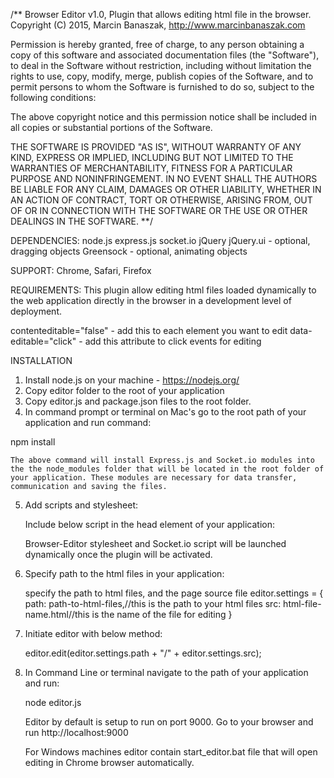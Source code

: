/**
Browser Editor v1.0, Plugin that allows editing html file in the browser.
Copyright (C) 2015,  Marcin Banaszak, http://www.marcinbanaszak.com

Permission is hereby granted, free of charge, to any person obtaining a copy
of this software and associated documentation files (the "Software"), to deal
in the Software without restriction, including without limitation the rights
to use, copy, modify, merge, publish copies of the Software, and to permit 
persons to whom the Software is furnished to do so, subject to the following 
conditions:

The above copyright notice and this permission notice shall be included in all
copies or substantial portions of the Software.

THE SOFTWARE IS PROVIDED "AS IS", WITHOUT WARRANTY OF ANY KIND,
EXPRESS OR IMPLIED, INCLUDING BUT NOT LIMITED TO THE WARRANTIES OF
MERCHANTABILITY, FITNESS FOR A PARTICULAR PURPOSE AND NONINFRINGEMENT.
IN NO EVENT SHALL THE AUTHORS BE LIABLE FOR ANY CLAIM, DAMAGES OR
OTHER LIABILITY, WHETHER IN AN ACTION OF CONTRACT, TORT OR OTHERWISE,
ARISING FROM, OUT OF OR IN CONNECTION WITH THE SOFTWARE OR THE USE OR
OTHER DEALINGS IN THE SOFTWARE.
**/


DEPENDENCIES:
node.js
express.js
socket.io
jQuery
jQuery.ui - optional, dragging objects
Greensock - optional, animating objects

SUPPORT:
Chrome, Safari, Firefox

REQUIREMENTS:
This plugin allow editing html files loaded dynamically to the web application directly in the browser in a development level of deployment.


contenteditable="false" - add this to each element you want to edit
data-editable="click" - add this attribute to click events for editing


INSTALLATION
1. Install node.js on your machine - https://nodejs.org/
2. Copy editor folder to the root of your application
3. Copy editor.js and package.json files to the root folder.
4. In command prompt or terminal on Mac's go to the root path of your application and run command:

npm install
	
	The above command will install Express.js and Socket.io modules into the the node_modules folder that will be located in the root folder of your application. These modules are necessary for data transfer, communication and saving the files.

5. Add scripts and stylesheet:
	
	Include below script in the head element of your application:
	<script type="text/javascript" src="editor/content-editor.min.js"></script>
	
	Browser-Editor stylesheet and Socket.io script will be launched dynamically once the plugin will be activated.

6. Specify path to the html files in your application:
	
	specify the path to html files, and the page source file
	editor.settings = {
		path: path-to-html-files,//this is the path to your html files
		src: html-file-name.html//this is the name of the file for editing
	}

7. Initiate editor with below method:
	
	editor.edit(editor.settings.path + "/" + editor.settings.src);

8. In Command Line or terminal navigate to the path of your application and run:

	node editor.js

	Editor by default is setup to run on port 9000.
	Go to your browser and run http://localhost:9000

	For Windows machines editor contain start_editor.bat file that will open editing in Chrome browser automatically.